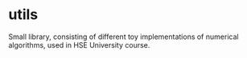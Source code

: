 # utils
Small library, consisting of different toy implementations of numerical algorithms, used in HSE University course.
